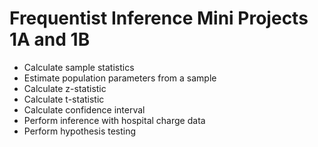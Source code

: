 # Frequentist Inference Mini Projects 1A and 1B

* Calculate sample statistics   
* Estimate population parameters from a sample
* Calculate z-statistic   
* Calculate t-statistic   
* Calculate confidence interval   
* Perform inference with hospital charge data
* Perform hypothesis testing
